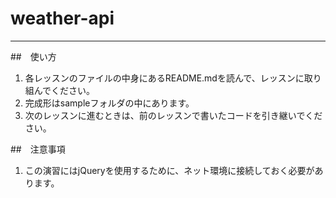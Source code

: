 # weather-api
---
##　使い方
1. 各レッスンのファイルの中身にあるREADME.mdを読んで、レッスンに取り組んでください。
2. 完成形はsampleフォルダの中にあります。
3. 次のレッスンに進むときは、前のレッスンで書いたコードを引き継いでください。

##　注意事項
1. この演習にはjQueryを使用するために、ネット環境に接続しておく必要があります。